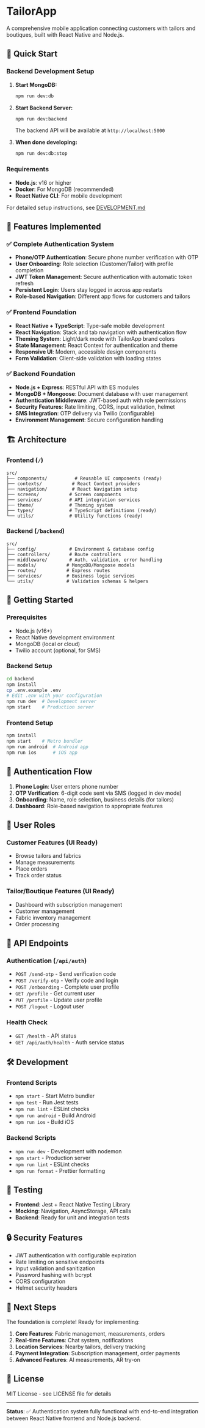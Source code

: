 # TailorApp

A comprehensive mobile application connecting customers with tailors and boutiques, built with React Native and Node.js.

## 🚀 Quick Start

### Backend Development Setup

1. **Start MongoDB:**
   ```bash
   npm run dev:db
   ```

2. **Start Backend Server:**
   ```bash
   npm run dev:backend
   ```

   The backend API will be available at `http://localhost:5000`

3. **When done developing:**
   ```bash
   npm run dev:db:stop
   ```

### Requirements
- **Node.js**: v16 or higher
- **Docker**: For MongoDB (recommended)
- **React Native CLI**: For mobile development

For detailed setup instructions, see [DEVELOPMENT.md](./DEVELOPMENT.md)

## 🚀 Features Implemented

### ✅ Complete Authentication System
- **Phone/OTP Authentication**: Secure phone number verification with OTP
- **User Onboarding**: Role selection (Customer/Tailor) with profile completion
- **JWT Token Management**: Secure authentication with automatic token refresh
- **Persistent Login**: Users stay logged in across app restarts
- **Role-based Navigation**: Different app flows for customers and tailors

### ✅ Frontend Foundation
- **React Native + TypeScript**: Type-safe mobile development
- **React Navigation**: Stack and tab navigation with authentication flow
- **Theming System**: Light/dark mode with TailorApp brand colors
- **State Management**: React Context for authentication and theme
- **Responsive UI**: Modern, accessible design components
- **Form Validation**: Client-side validation with loading states

### ✅ Backend Foundation
- **Node.js + Express**: RESTful API with ES modules
- **MongoDB + Mongoose**: Document database with user management
- **Authentication Middleware**: JWT-based auth with role permissions
- **Security Features**: Rate limiting, CORS, input validation, helmet
- **SMS Integration**: OTP delivery via Twilio (configurable)
- **Environment Management**: Secure configuration handling

## 🏗️ Architecture

### Frontend (`/`)
```
src/
├── components/          # Reusable UI components (ready)
├── contexts/           # React Context providers
├── navigation/         # React Navigation setup
├── screens/           # Screen components
├── services/          # API integration services
├── theme/             # Theming system
├── types/             # TypeScript definitions (ready)
└── utils/             # Utility functions (ready)
```

### Backend (`/backend`)
```
src/
├── config/            # Environment & database config
├── controllers/       # Route controllers
├── middleware/        # Auth, validation, error handling
├── models/           # MongoDB/Mongoose models
├── routes/           # Express routes
├── services/         # Business logic services
└── utils/            # Validation schemas & helpers
```

## 🔧 Getting Started

### Prerequisites
- Node.js (v16+)
- React Native development environment
- MongoDB (local or cloud)
- Twilio account (optional, for SMS)

### Backend Setup
```bash
cd backend
npm install
cp .env.example .env
# Edit .env with your configuration
npm run dev  # Development server
npm start    # Production server
```

### Frontend Setup
```bash
npm install
npm start    # Metro bundler
npm run android  # Android app
npm run ios      # iOS app
```

## 📱 Authentication Flow

1. **Phone Login**: User enters phone number
2. **OTP Verification**: 6-digit code sent via SMS (logged in dev mode)
3. **Onboarding**: Name, role selection, business details (for tailors)
4. **Dashboard**: Role-based navigation to appropriate features

## 🎨 User Roles

### Customer Features (UI Ready)
- Browse tailors and fabrics
- Manage measurements
- Place orders
- Track order status

### Tailor/Boutique Features (UI Ready)
- Dashboard with subscription management
- Customer management
- Fabric inventory management
- Order processing

## 🔐 API Endpoints

### Authentication (`/api/auth`)
- `POST /send-otp` - Send verification code
- `POST /verify-otp` - Verify code and login
- `POST /onboarding` - Complete user profile
- `GET /profile` - Get current user
- `PUT /profile` - Update user profile
- `POST /logout` - Logout user

### Health Check
- `GET /health` - API status
- `GET /api/auth/health` - Auth service status

## 🛠️ Development

### Frontend Scripts
- `npm start` - Start Metro bundler
- `npm test` - Run Jest tests
- `npm run lint` - ESLint checks
- `npm run android` - Build Android
- `npm run ios` - Build iOS

### Backend Scripts
- `npm run dev` - Development with nodemon
- `npm start` - Production server
- `npm run lint` - ESLint checks
- `npm run format` - Prettier formatting

## 🧪 Testing

- **Frontend**: Jest + React Native Testing Library
- **Mocking**: Navigation, AsyncStorage, API calls
- **Backend**: Ready for unit and integration tests

## 🔒 Security Features

- JWT authentication with configurable expiration
- Rate limiting on sensitive endpoints
- Input validation and sanitization
- Password hashing with bcrypt
- CORS configuration
- Helmet security headers

## 🚀 Next Steps

The foundation is complete! Ready for implementing:

1. **Core Features**: Fabric management, measurements, orders
2. **Real-time Features**: Chat system, notifications
3. **Location Services**: Nearby tailors, delivery tracking
4. **Payment Integration**: Subscription management, order payments
5. **Advanced Features**: AI measurements, AR try-on

## 📄 License

MIT License - see LICENSE file for details

---

**Status**: ✅ Authentication system fully functional with end-to-end integration between React Native frontend and Node.js backend.